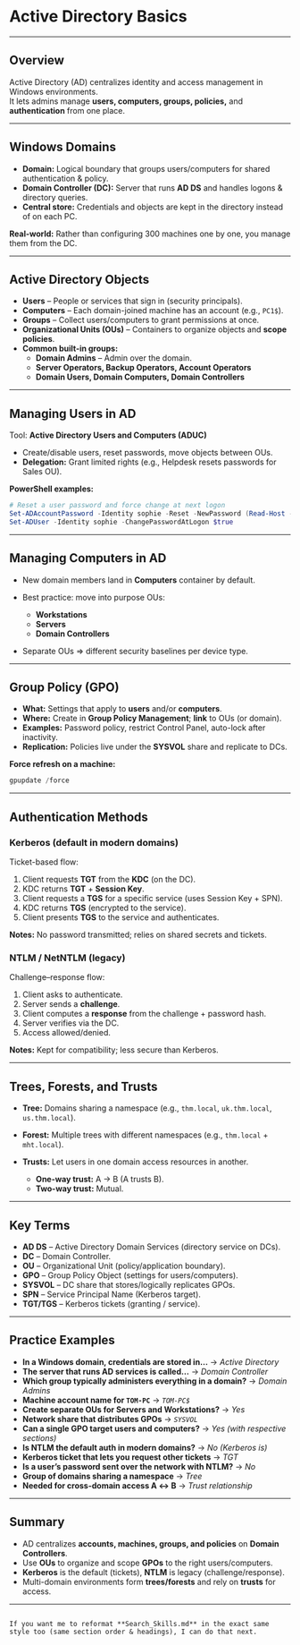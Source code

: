 
# Active Directory Basics

---

## Overview
Active Directory (AD) centralizes identity and access management in Windows environments.  
It lets admins manage **users, computers, groups, policies,** and **authentication** from one place.

---

## Windows Domains
- **Domain:** Logical boundary that groups users/computers for shared authentication & policy.
- **Domain Controller (DC):** Server that runs **AD DS** and handles logons & directory queries.
- **Central store:** Credentials and objects are kept in the directory instead of on each PC.

**Real-world:** Rather than configuring 300 machines one by one, you manage them from the DC.

---

## Active Directory Objects
- **Users** – People or services that sign in (security principals).
- **Computers** – Each domain-joined machine has an account (e.g., `PC1$`).
- **Groups** – Collect users/computers to grant permissions at once.
- **Organizational Units (OUs)** – Containers to organize objects and **scope policies**.
- **Common built-in groups:**
  - **Domain Admins** – Admin over the domain.
  - **Server Operators, Backup Operators, Account Operators**
  - **Domain Users, Domain Computers, Domain Controllers**

---

## Managing Users in AD
Tool: **Active Directory Users and Computers (ADUC)**  
- Create/disable users, reset passwords, move objects between OUs.
- **Delegation:** Grant limited rights (e.g., Helpdesk resets passwords for Sales OU).

**PowerShell examples:**
```powershell
# Reset a user password and force change at next logon
Set-ADAccountPassword -Identity sophie -Reset -NewPassword (Read-Host -AsSecureString "New Password")
Set-ADUser -Identity sophie -ChangePasswordAtLogon $true
````

---

## Managing Computers in AD

* New domain members land in **Computers** container by default.
* Best practice: move into purpose OUs:

  * **Workstations**
  * **Servers**
  * **Domain Controllers**
* Separate OUs ⇒ different security baselines per device type.

---

## Group Policy (GPO)

* **What:** Settings that apply to **users** and/or **computers**.
* **Where:** Create in **Group Policy Management**; **link** to OUs (or domain).
* **Examples:** Password policy, restrict Control Panel, auto-lock after inactivity.
* **Replication:** Policies live under the **SYSVOL** share and replicate to DCs.

**Force refresh on a machine:**

```powershell
gpupdate /force
```

---

## Authentication Methods

### Kerberos (default in modern domains)

Ticket-based flow:

1. Client requests **TGT** from the **KDC** (on the DC).
2. KDC returns **TGT** + **Session Key**.
3. Client requests a **TGS** for a specific service (uses Session Key + SPN).
4. KDC returns **TGS** (encrypted to the service).
5. Client presents **TGS** to the service and authenticates.

**Notes:** No password transmitted; relies on shared secrets and tickets.

### NTLM / NetNTLM (legacy)

Challenge–response flow:

1. Client asks to authenticate.
2. Server sends a **challenge**.
3. Client computes a **response** from the challenge + password hash.
4. Server verifies via the DC.
5. Access allowed/denied.

**Notes:** Kept for compatibility; less secure than Kerberos.

---

## Trees, Forests, and Trusts

* **Tree:** Domains sharing a namespace (e.g., `thm.local`, `uk.thm.local`, `us.thm.local`).
* **Forest:** Multiple trees with different namespaces (e.g., `thm.local` + `mht.local`).
* **Trusts:** Let users in one domain access resources in another.

  * **One-way trust:** A → B (A trusts B).
  * **Two-way trust:** Mutual.

---

## Key Terms

* **AD DS** – Active Directory Domain Services (directory service on DCs).
* **DC** – Domain Controller.
* **OU** – Organizational Unit (policy/application boundary).
* **GPO** – Group Policy Object (settings for users/computers).
* **SYSVOL** – DC share that stores/logically replicates GPOs.
* **SPN** – Service Principal Name (Kerberos target).
* **TGT/TGS** – Kerberos tickets (granting / service).

---

## Practice Examples

* **In a Windows domain, credentials are stored in…** → *Active Directory*
* **The server that runs AD services is called…** → *Domain Controller*
* **Which group typically administers everything in a domain?** → *Domain Admins*
* **Machine account name for `TOM-PC`** → *`TOM-PC$`*
* **Create separate OUs for Servers and Workstations?** → *Yes*
* **Network share that distributes GPOs** → *`SYSVOL`*
* **Can a single GPO target users and computers?** → *Yes (with respective sections)*
* **Is NTLM the default auth in modern domains?** → *No (Kerberos is)*
* **Kerberos ticket that lets you request other tickets** → *TGT*
* **Is a user’s password sent over the network with NTLM?** → *No*
* **Group of domains sharing a namespace** → *Tree*
* **Needed for cross-domain access A ↔ B** → *Trust relationship*

---

## Summary

* AD centralizes **accounts, machines, groups, and policies** on **Domain Controllers**.
* Use **OUs** to organize and scope **GPOs** to the right users/computers.
* **Kerberos** is the default (tickets), **NTLM** is legacy (challenge/response).
* Multi-domain environments form **trees/forests** and rely on **trusts** for access.

---

```

If you want me to reformat **Search_Skills.md** in the exact same style too (same section order & headings), I can do that next.

